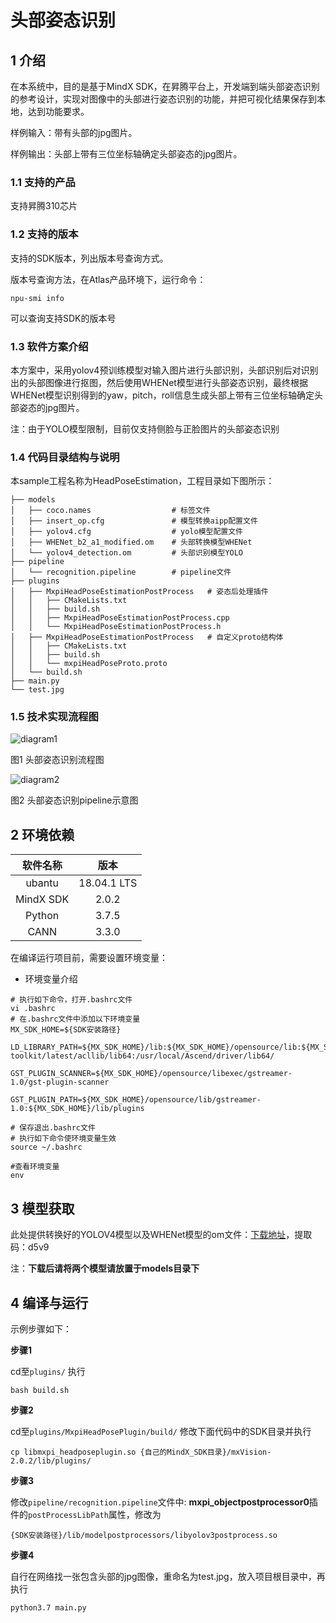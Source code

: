 # 头部姿态识别

## 1 介绍
在本系统中，目的是基于MindX SDK，在昇腾平台上，开发端到端头部姿态识别的参考设计，实现对图像中的头部进行姿态识别的功能，并把可视化结果保存到本地，达到功能要求。

样例输入：带有头部的jpg图片。

样例输出：头部上带有三位坐标轴确定头部姿态的jpg图片。

### 1.1 支持的产品

支持昇腾310芯片

### 1.2 支持的版本

支持的SDK版本，列出版本号查询方式。

版本号查询方法，在Atlas产品环境下，运行命令：

```
npu-smi info
```
可以查询支持SDK的版本号


### 1.3 软件方案介绍

本方案中，采用yolov4预训练模型对输入图片进行头部识别，头部识别后对识别出的头部图像进行抠图，然后使用WHENet模型进行头部姿态识别，最终根据WHENet模型识别得到的yaw，pitch，roll信息生成头部上带有三位坐标轴确定头部姿态的jpg图片。

注：由于YOLO模型限制，目前仅支持侧脸与正脸图片的头部姿态识别

### 1.4 代码目录结构与说明

本sample工程名称为HeadPoseEstimation，工程目录如下图所示：
```
├── models
│   ├── coco.names                  # 标签文件
│   ├── insert_op.cfg               # 模型转换aipp配置文件
│   ├── yolov4.cfg                  # yolo模型配置文件
│   ├── WHENet_b2_a1_modified.om    # 头部转换模型WHENet
│   └── yolov4_detection.om         # 头部识别模型YOLO
├── pipeline
│   └── recognition.pipeline        # pipeline文件
├── plugins
│   ├── MxpiHeadPoseEstimationPostProcess   # 姿态后处理插件
│   │   ├── CMakeLists.txt
│   │   ├── build.sh
│   │   ├── MxpiHeadPoseEstimationPostProcess.cpp
│   │   └── MxpiHeadPoseEstimationPostProcess.h
│   ├── MxpiHeadPoseEstimationPostProcess   # 自定义proto结构体
│   │   ├── CMakeLists.txt
│   │   ├── build.sh
│   │   └── mxpiHeadPoseProto.proto
│   └── build.sh
├── main.py
└── test.jpg
```

### 1.5 技术实现流程图

![diagram1](https://i.loli.net/2021/10/19/OqSelM4NZk6rtRd.jpg)

图1 头部姿态识别流程图

![diagram2](https://i.loli.net/2021/10/19/pmo81UAgzTS2QN4.jpg)

图2 头部姿态识别pipeline示意图

## 2 环境依赖

| 软件名称 | 版本   |
| :--------: | :------: |
|ubantu|18.04.1 LTS   |
|MindX SDK|2.0.2|
|Python|3.7.5|
|CANN|3.3.0|

在编译运行项目前，需要设置环境变量：

- 环境变量介绍

```
# 执行如下命令，打开.bashrc文件
vi .bashrc
# 在.bashrc文件中添加以下环境变量
MX_SDK_HOME=${SDK安装路径}

LD_LIBRARY_PATH=${MX_SDK_HOME}/lib:${MX_SDK_HOME}/opensource/lib:${MX_SDK_HOME}/opensource/lib64:/usr/local/Ascend/ascend-toolkit/latest/acllib/lib64:/usr/local/Ascend/driver/lib64/

GST_PLUGIN_SCANNER=${MX_SDK_HOME}/opensource/libexec/gstreamer-1.0/gst-plugin-scanner

GST_PLUGIN_PATH=${MX_SDK_HOME}/opensource/lib/gstreamer-1.0:${MX_SDK_HOME}/lib/plugins

# 保存退出.bashrc文件
# 执行如下命令使环境变量生效
source ~/.bashrc

#查看环境变量
env
```

## 3 模型获取

此处提供转换好的YOLOV4模型以及WHENet模型的om文件：[下载地址](https://pan.baidu.com/s/1E2FqL-X9zb0SM0v7BJu1SQ)，提取码：d5v9

注：**下载后请将两个模型请放置于models目录下**



## 4 编译与运行

示例步骤如下：

**步骤1** 

cd至`plugins/`    执行
```
bash build.sh
```
**步骤2** 

cd至`plugins/MxpiHeadPosePlugin/build/`   修改下面代码中的SDK目录并执行
```
cp libmxpi_headposeplugin.so {自己的MindX_SDK目录}/mxVision-2.0.2/lib/plugins/
```
**步骤3** 

修改`pipeline/recognition.pipeline`文件中: **mxpi_objectpostprocessor0**插件的`postProcessLibPath`属性，修改为
```
{SDK安装路径}/lib/modelpostprocessors/libyolov3postprocess.so
```
**步骤4** 

自行在网络找一张包含头部的jpg图像，重命名为test.jpg，放入项目根目录中，再执行
```
python3.7 main.py
```

